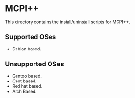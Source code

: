 # MCPI++

This directory contains the install/uninstall scripts for MCPI++.

## Supported OSes

- Debian based.
	
## Unsupported OSes

- Gentoo based.
- Cent based.
- Red hat based.
- Arch Based.
